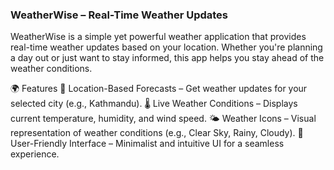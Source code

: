 ### WeatherWise – Real-Time Weather Updates
WeatherWise is a simple yet powerful weather application that provides real-time weather updates based on your location. 
Whether you're planning a day out or just want to stay informed, this app helps you stay ahead of the weather conditions.

🌍 Features
📍 Location-Based Forecasts – Get weather updates for your selected city (e.g., Kathmandu).
🌡️ Live Weather Conditions – Displays current temperature, humidity, and wind speed.
🌤 Weather Icons – Visual representation of weather conditions (e.g., Clear Sky, Rainy, Cloudy).
🎨 User-Friendly Interface – Minimalist and intuitive UI for a seamless experience.
